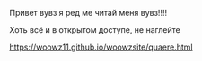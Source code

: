 Привет вувз я ред ме читай меня вувз!!!!

Хоть всё и в открытом доступе, не наглейте

https://woowz11.github.io/woowzsite/quaere.html